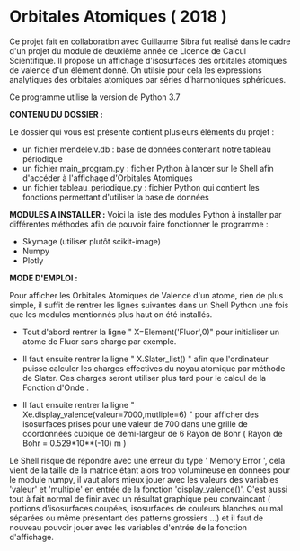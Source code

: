 # Orbitales Atomiques ( 2018 )
 Ce projet fait en collaboration avec Guillaume Sibra fut realisé dans le cadre d'un projet du module de deuxième année de Licence de Calcul Scientifique. Il propose un affichage d'isosurfaces des orbitales atomiques de valence d'un élément donné. On utilsie pour cela les expressions analytiques des orbitales atomiques par séries d'harmoniques sphériques.

Ce programme utilise la version de Python 3.7

**CONTENU DU DOSSIER :**

Le dossier qui vous est présenté contient plusieurs éléments du projet :
- un fichier   mendeleiv.db          	 : base de données contenant notre tableau périodique
- un fichier   main_program.py    	 : fichier Python à lancer sur le Shell afin d'accéder à l'affichage d'Orbitales Atomiques
- un fichier   tableau_periodique.py 	 : fichier Python qui contient les fonctions permettant d'utiliser la base de données

**MODULES A INSTALLER :**
Voici la liste des modules Python à installer par différentes méthodes afin de pouvoir faire fonctionner le programme :
- Skymage (utiliser plutôt scikit-image)
- Numpy
- Plotly

**MODE D'EMPLOI :**

Pour afficher les Orbitales Atomiques  de Valence d'un atome, rien de plus simple, il suffit de rentrer les lignes suivantes dans un Shell Python une fois 
que les modules mentionnés plus haut on été installés.

- Tout d'abord rentrer la ligne  " X=Element('Fluor',0)" pour initialiser un atome de Fluor sans charge par exemple.

- Il faut ensuite rentrer la ligne  " X.Slater_list() " afin que l'ordinateur puisse calculer les charges effectives du noyau atomique par méthode de Slater. Ces charges seront utiliser plus tard pour le calcul de la Fonction d'Onde .

-  Il faut ensuite rentrer la ligne  " Xe.display_valence(valeur=7000,mutliple=6) " pour afficher des isosurfaces prises pour une valeur de 700 dans une grille de coordonnées cubique de demi-largeur de 6 Rayon de Bohr ( Rayon de Bohr = 0.529*10**(-10) m )

Le Shell risque de répondre avec une erreur du type ' Memory Error ', cela vient de la taille de la matrice étant alors trop volumineuse en données pour le module numpy, il vaut alors mieux jouer avec les valeurs des variables 'valeur' et 'multiple' en entrée de la fonction 'display_valence()'. C'est aussi tout à fait normal de finir avec un résultat graphique peu convaincant ( portions d'isosurfaces coupées, isosurfaces de couleurs blanches ou mal séparées ou même présentant des patterns grossiers ...) et il faut de nouveau pouvoir jouer avec les variables d'entrée
de la fonction d'affichage.
